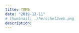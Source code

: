 ```yaml
---
title: TOMS
date: "2019-12-11"
# thumbnail: ./herschel2web.png
description:
---
```


<!-- ![birkenstock](./socksAll.jpg) -->
